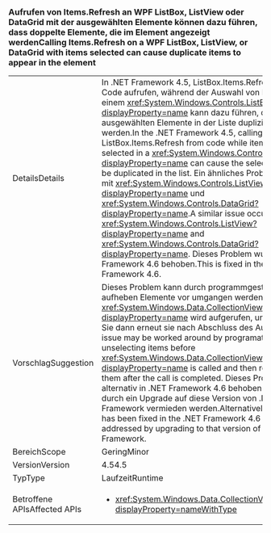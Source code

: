 ### <a name="calling-itemsrefresh-on-a-wpf-listbox-listview-or-datagrid-with-items-selected-can-cause-duplicate-items-to-appear-in-the-element"></a><span data-ttu-id="9e8cc-101">Aufrufen von Items.Refresh an WPF ListBox, ListView oder DataGrid mit der ausgewählten Elemente können dazu führen, dass doppelte Elemente, die im Element angezeigt werden</span><span class="sxs-lookup"><span data-stu-id="9e8cc-101">Calling Items.Refresh on a WPF ListBox, ListView, or DataGrid with items selected can cause duplicate items to appear in the element</span></span>

|   |   |
|---|---|
|<span data-ttu-id="9e8cc-102">Details</span><span class="sxs-lookup"><span data-stu-id="9e8cc-102">Details</span></span>|<span data-ttu-id="9e8cc-103">In .NET Framework 4.5, ListBox.Items.Refresh aus Code aufrufen, während der Auswahl von Elementen in einem <xref:System.Windows.Controls.ListBox?displayProperty=name> kann dazu führen, dass die ausgewählten Elemente in der Liste dupliziert werden.</span><span class="sxs-lookup"><span data-stu-id="9e8cc-103">In the .NET Framework 4.5, calling ListBox.Items.Refresh from code while items are selected in a <xref:System.Windows.Controls.ListBox?displayProperty=name> can cause the selected items to be duplicated in the list.</span></span> <span data-ttu-id="9e8cc-104">Ein ähnliches Problem tritt auf, mit <xref:System.Windows.Controls.ListView?displayProperty=name> und <xref:System.Windows.Controls.DataGrid?displayProperty=name>.</span><span class="sxs-lookup"><span data-stu-id="9e8cc-104">A similar issue occurs with <xref:System.Windows.Controls.ListView?displayProperty=name> and <xref:System.Windows.Controls.DataGrid?displayProperty=name>.</span></span> <span data-ttu-id="9e8cc-105">Dieses Problem wurde in .NET Framework 4.6 behoben.</span><span class="sxs-lookup"><span data-stu-id="9e8cc-105">This is fixed in the .NET Framework 4.6.</span></span>|
|<span data-ttu-id="9e8cc-106">Vorschlag</span><span class="sxs-lookup"><span data-stu-id="9e8cc-106">Suggestion</span></span>|<span data-ttu-id="9e8cc-107">Dieses Problem kann durch programmgesteuertes aufheben Elemente vor umgangen werden <xref:System.Windows.Data.CollectionView.Refresh?displayProperty=name> wird aufgerufen, und wählen Sie dann erneut sie nach Abschluss des Aufrufs.</span><span class="sxs-lookup"><span data-stu-id="9e8cc-107">This issue may be worked around by programatically unselecting items before <xref:System.Windows.Data.CollectionView.Refresh?displayProperty=name> is called and then re-selecting them after the call is completed.</span></span> <span data-ttu-id="9e8cc-108">Dieses Problem wurde alternativ in .NET Framework 4.6 behoben und kann durch ein Upgrade auf diese Version von .NET Framework vermieden werden.</span><span class="sxs-lookup"><span data-stu-id="9e8cc-108">Alternatively, this issue has been fixed in the .NET Framework 4.6 and may be addressed by upgrading to that version of the .NET Framework.</span></span>|
|<span data-ttu-id="9e8cc-109">Bereich</span><span class="sxs-lookup"><span data-stu-id="9e8cc-109">Scope</span></span>|<span data-ttu-id="9e8cc-110">Gering</span><span class="sxs-lookup"><span data-stu-id="9e8cc-110">Minor</span></span>|
|<span data-ttu-id="9e8cc-111">Version</span><span class="sxs-lookup"><span data-stu-id="9e8cc-111">Version</span></span>|<span data-ttu-id="9e8cc-112">4.5</span><span class="sxs-lookup"><span data-stu-id="9e8cc-112">4.5</span></span>|
|<span data-ttu-id="9e8cc-113">Typ</span><span class="sxs-lookup"><span data-stu-id="9e8cc-113">Type</span></span>|<span data-ttu-id="9e8cc-114">Laufzeit</span><span class="sxs-lookup"><span data-stu-id="9e8cc-114">Runtime</span></span>|
|<span data-ttu-id="9e8cc-115">Betroffene APIs</span><span class="sxs-lookup"><span data-stu-id="9e8cc-115">Affected APIs</span></span>|<ul><li><xref:System.Windows.Data.CollectionView.Refresh?displayProperty=nameWithType></li></ul>|

